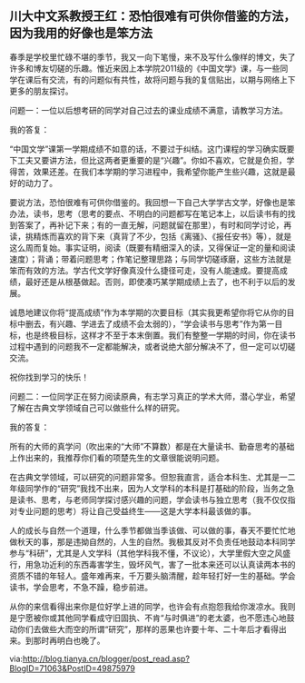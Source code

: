 ## 川大中文系教授王红：恐怕很难有可供你借鉴的方法，因为我用的好像也是笨方法


春季是学校里忙碌不堪的季节，我又一向下笔慢，来不及写什么像样的博文，失了许多和博友切磋的乐趣。惟近来因上本学院2011级的《中国文学》课，与一些同学在课后有交流，有的问题似有共性，故将问题与我的复信贴出，以期与网络上下更多的朋友探讨。

 
问题一：一位以后想考研的同学对自己过去的课业成绩不满意，请教学习方法。 

我的答复：

“中国文学”课第一学期成绩不如意的话，不要过于纠结。这门课程的学习确实既要下工夫又要讲方法，但比这两者更重要的是“兴趣”。你如不喜欢，它就是负担，学得苦，效果还差。在我们本学期的学习进程中，我希望你能产生些兴趣，这就是最好的动力了。

要说方法，恐怕很难有可供你借鉴的。我回想一下自己大学学古文学，好像也是笨办法，读书，思考（思考的要点、不明白的问题都写在笔记本上，以后读书有的找到答案了，再补记下来；有的一直无解，问题就留在那里），有时和同学讨论，再读，挑精炼而喜欢的背下来（真背了不少，包括《离骚》、《报任安书》等），就是这么周而复始。事实证明，阅读（既要有精细深入的读，又得保证一定的量和阅读速度）；背诵；带着问题思考；作笔记整理思路；与同学切磋琢磨，这些方法就是笨而有效的方法。学古代文学好像真没什么捷径可走，没有人能速成。要提高成绩，最好还是从根基做起。否则，即使凑巧某学期成绩上去了，也不利于以后的发展。

诚恳地建议你将“提高成绩”作为本学期的次要目标（其实我更希望你将它从你的目标中删去，有兴趣、学进去了成绩不会太弱的），“学会读书与思考”作为第一目标，也是终极目标，这样才不至于本末倒置。我们有整整一学期的时间，你在读书过程中遇到的问题我不一定都能解决，或者说绝大部分解决不了，但一定可以切磋交流。

祝你找到学习的快乐！

 

问题二：一位同学正在努力阅读原典，有志学习真正的学术大师，潜心学业，希望了解在古典文学领域自己可以做些什么样的研究。 

我的答复：

所有的大师的真学问（吹出来的“大师”不算数）都是在大量读书、勤奋思考的基础上作出来的，我推荐你们看的项楚先生的文章很能说明问题。

在古典文学领域，可以研究的问题非常多。但恕我直言，适合本科生、尤其是一二年级同学作的“研究”我找不出来，因为人文学科的本科是打基础的阶段，当务之急是读书、思考，与老师同学探讨感兴趣的问题，学会读书与独立思考（我不仅仅指对专业问题的思考）将让自己受益终生——这是大学本科最该做的事。

人的成长与自然一个道理，什么季节都做当季该做、可以做的事，春天不要忙忙地做秋天的事，那是违拗自然的，人生的自然。我极其反对不负责任地鼓动本科同学参与“科研”，尤其是人文学科（其他学科我不懂，不议论），大学里假大空之风盛行，用急功近利的东西毒害学生，毁坏风气，害了一批本来还可以认真读两本书的资质不错的年轻人。盛年难再来，千万要头脑清醒，趁年轻打好一生的基础。学会读书，学会思考，不急不躁，稳步前进。

从你的来信看得出来你是位好学上进的同学，也许会有点抱怨我给你泼凉水。我则是宁愿被你或其他同学看成守旧固执、不肯“与时俱进”的老太婆，也不愿违心地鼓动你们去做些大而空的所谓“研究”，那样的恶果也许要十年、二十年后才看得出来。到那时再明白也晚了。


via:http://blog.tianya.cn/blogger/post_read.asp?BlogID=71063&PostID=49875979